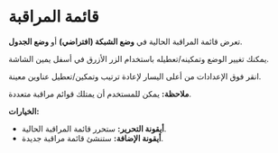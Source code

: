 # **قائمة المراقبة**

تعرض قائمة المراقبة الحالية في **وضع الشبكة (افتراضي)** أو **وضع الجدول**.

يمكنك تغيير الوضع وتمكينه/تعطيله باستخدام الزر الأزرق في أسفل يمين الشاشة.

انقر فوق الإعدادات من أعلى اليسار لإعادة ترتيب وتمكين/تعطيل عناوين معينة.

**ملاحظة:** يمكن للمستخدم أن يمتلك قوائم مراقبة متعددة.

**الخيارات:**
- **أيقونة التحرير:** ستحرر قائمة المراقبة الحالية.
- **أيقونة الإضافة:** ستنشئ قائمة مراقبة جديدة.

